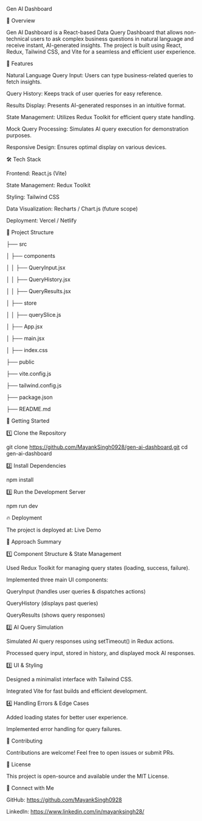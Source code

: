 Gen AI Dashboard

🚀 Overview

Gen AI Dashboard is a React-based Data Query Dashboard that allows non-technical users to ask complex business questions in natural language and receive instant, AI-generated insights. The project is built using React, Redux, Tailwind CSS, and Vite for a seamless and efficient user experience.

🌟 Features

Natural Language Query Input: Users can type business-related queries to fetch insights.

Query History: Keeps track of user queries for easy reference.

Results Display: Presents AI-generated responses in an intuitive format.

State Management: Utilizes Redux Toolkit for efficient query state handling.

Mock Query Processing: Simulates AI query execution for demonstration purposes.

Responsive Design: Ensures optimal display on various devices.

🛠️ Tech Stack

Frontend: React.js (Vite)

State Management: Redux Toolkit

Styling: Tailwind CSS

Data Visualization: Recharts / Chart.js (future scope)

Deployment: Vercel / Netlify

📂 Project Structure

├── src

│   ├── components

│   │   ├── QueryInput.jsx

│   │   ├── QueryHistory.jsx

│   │   ├── QueryResults.jsx

│   ├── store

│   │   ├── querySlice.js

│   ├── App.jsx

│   ├── main.jsx

│   ├── index.css

├── public

├── vite.config.js

├── tailwind.config.js

├── package.json

├── README.md

🚀 Getting Started

1️⃣ Clone the Repository

git clone https://github.com/MayankSingh0928/gen-ai-dashboard.git
cd gen-ai-dashboard

2️⃣ Install Dependencies

npm install

3️⃣ Run the Development Server

npm run dev

🔥 Deployment

The project is deployed at: Live Demo

📌 Approach Summary

1️⃣ Component Structure & State Management

Used Redux Toolkit for managing query states (loading, success, failure).

Implemented three main UI components:

QueryInput (handles user queries & dispatches actions)

QueryHistory (displays past queries)

QueryResults (shows query responses)

2️⃣ AI Query Simulation

Simulated AI query responses using setTimeout() in Redux actions.

Processed query input, stored in history, and displayed mock AI responses.

3️⃣ UI & Styling

Designed a minimalist interface with Tailwind CSS.

Integrated Vite for fast builds and efficient development.

4️⃣ Handling Errors & Edge Cases

Added loading states for better user experience.

Implemented error handling for query failures.

🤝 Contributing

Contributions are welcome! Feel free to open issues or submit PRs.

📜 License

This project is open-source and available under the MIT License.

🔗 Connect with Me

GitHub: https://github.com/MayankSingh0928

LinkedIn: https://www.linkedin.com/in/mayanksingh28/
